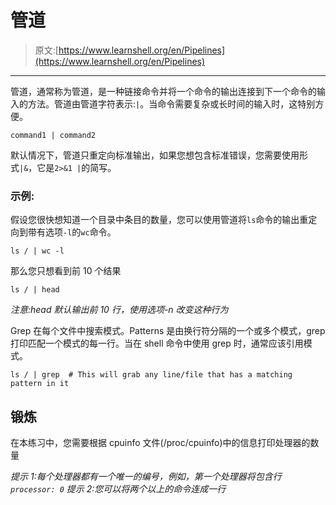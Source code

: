 # 管道

> 原文:[https://www.learnshell.org/en/Pipelines](https://www.learnshell.org/en/Pipelines)

* * *

管道，通常称为管道，是一种链接命令并将一个命令的输出连接到下一个命令的输入的方法。管道由管道字符表示:`|`。当命令需要复杂或长时间的输入时，这特别方便。

```
command1 | command2 
```

默认情况下，管道只重定向标准输出，如果您想包含标准错误，您需要使用形式`|&`，它是`2>&1 |`的简写。

### 示例:

假设您很快想知道一个目录中条目的数量，您可以使用管道将`ls`命令的输出重定向到带有选项`-l`的`wc`命令。

```
ls / | wc -l 
```

那么您只想看到前 10 个结果

```
ls / | head 
```

*注意:head 默认输出前 10 行，使用选项-n 改变这种行为*

Grep 在每个文件中搜索模式。Patterns 是由换行符分隔的一个或多个模式，grep 打印匹配一个模式的每一行。当在 shell 命令中使用 grep 时，通常应该引用模式。

```
ls / | grep  # This will grab any line/file that has a matching pattern in it 
```

## 锻炼

在本练习中，您需要根据 cpuinfo 文件(/proc/cpuinfo)中的信息打印处理器的数量

*提示 1:每个处理器都有一个唯一的编号，例如，第一个处理器将包含行`processor: 0`* *提示 2:您可以将两个以上的命令连成一行*